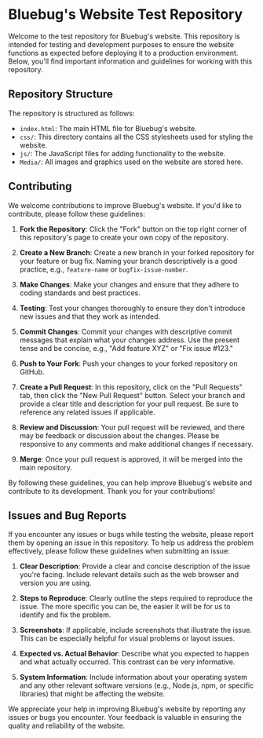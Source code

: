 # Bluebug's Website Test Repository

Welcome to the test repository for Bluebug's website. This repository is intended for testing and development purposes to ensure the website functions as expected before deploying it to a production environment. Below, you'll find important information and guidelines for working with this repository.

## Repository Structure

The repository is structured as follows:

- `index.html`: The main HTML file for Bluebug's website.
- `css/`: This directory contains all the CSS stylesheets used for styling the website.
- `js/`: The JavaScript files for adding functionality to the website.
- `Media/`: All images and graphics used on the website are stored here.

## Contributing

We welcome contributions to improve Bluebug's website. If you'd like to contribute, please follow these guidelines:

1. **Fork the Repository**: Click the "Fork" button on the top right corner of this repository's page to create your own copy of the repository.

2. **Create a New Branch**: Create a new branch in your forked repository for your feature or bug fix. Naming your branch descriptively is a good practice, e.g., `feature-name` or `bugfix-issue-number`.

3. **Make Changes**: Make your changes and ensure that they adhere to coding standards and best practices.

4. **Testing**: Test your changes thoroughly to ensure they don't introduce new issues and that they work as intended.

5. **Commit Changes**: Commit your changes with descriptive commit messages that explain what your changes address. Use the present tense and be concise, e.g., "Add feature XYZ" or "Fix issue #123."

6. **Push to Your Fork**: Push your changes to your forked repository on GitHub.

7. **Create a Pull Request**: In this repository, click on the "Pull Requests" tab, then click the "New Pull Request" button. Select your branch and provide a clear title and description for your pull request. Be sure to reference any related issues if applicable.

8. **Review and Discussion**: Your pull request will be reviewed, and there may be feedback or discussion about the changes. Please be responsive to any comments and make additional changes if necessary.

9. **Merge**: Once your pull request is approved, it will be merged into the main repository.

By following these guidelines, you can help improve Bluebug's website and contribute to its development. Thank you for your contributions!

## Issues and Bug Reports

If you encounter any issues or bugs while testing the website, please report them by opening an issue in this repository. To help us address the problem effectively, please follow these guidelines when submitting an issue:

1. **Clear Description**: Provide a clear and concise description of the issue you're facing. Include relevant details such as the web browser and version you are using.

2. **Steps to Reproduce**: Clearly outline the steps required to reproduce the issue. The more specific you can be, the easier it will be for us to identify and fix the problem.

3. **Screenshots**: If applicable, include screenshots that illustrate the issue. This can be especially helpful for visual problems or layout issues.

4. **Expected vs. Actual Behavior**: Describe what you expected to happen and what actually occurred. This contrast can be very informative.

5. **System Information**: Include information about your operating system and any other relevant software versions (e.g., Node.js, npm, or specific libraries) that might be affecting the website.

We appreciate your help in improving Bluebug's website by reporting any issues or bugs you encounter. Your feedback is valuable in ensuring the quality and reliability of the website.



